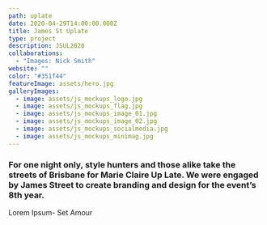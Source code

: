 ```yaml
---
path: uplate
date: 2020-04-29T14:00:00.000Z
title: James St Uplate
type: project
description: JSUL2020
collaborations:
  - "Images: Nick Smith"
website: ""
color: "#351f44"
featureImage: assets/hero.jpg
galleryImages:
  - image: assets/js_mockups_logo.jpg
  - image: assets/js_mockups_flag.jpg
  - image: assets/js_mockups_image_01.jpg
  - image: assets/js_mockups_image_02.jpg
  - image: assets/js_mockups_socialmedia.jpg
  - image: assets/js_mockups_minimag.jpg
---
```

### For one night only, style hunters and those alike take the streets of Brisbane for Marie Claire Up Late. We were engaged by James Street to create branding and design for the event’s 8th year.

Lorem Ipsum- Set Amour